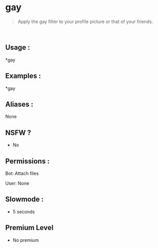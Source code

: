# gay

> Apply the gay filter to your profile picture or that of your friends.

<br>

## Usage :

*gay

## Examples :

*gay

## Aliases :

None

## NSFW ?

- No

## Permissions :

Bot: Attach files
<br>

User: None

## Slowmode :

- 5 seconds

## Premium Level

- No premium
